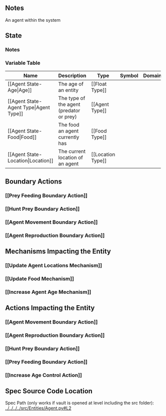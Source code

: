 ## Notes
An agent within the system
## State
### Notes

### Variable Table
| Name | Description | Type | Symbol | Domain |
| --- | --- | --- | --- | --- |
|[[Agent State-Age\|Age]]|The age of an entity|[[Float Type]]|||
|[[Agent State-Agent Type\|Agent Type]]|The type of the agent (predator or prey)|[[Agent Type]]|||
|[[Agent State-Food\|Food]]|The food an agent currently has|[[Food Type]]|||
|[[Agent State-Location\|Location]]|The current location of an agent|[[Location Type]]|||


## Boundary Actions
### [[Prey Feeding Boundary Action]]
### [[Hunt Prey Boundary Action]]
### [[Agent Movement Boundary Action]]
### [[Agent Reproduction Boundary Action]]
## Mechanisms Impacting the Entity
### [[Update Agent Locations Mechanism]]
### [[Update Food Mechanism]]
### [[Increase Agent Age Mechanism]]
## Actions Impacting the Entity
### [[Agent Movement Boundary Action]]
### [[Agent Reproduction Boundary Action]]
### [[Hunt Prey Boundary Action]]
### [[Prey Feeding Boundary Action]]
### [[Increase Age Control Action]]
## Spec Source Code Location

Spec Path (only works if vault is opened at level including the src folder): [../../../../src/Entities/Agent.py#L2](../../../../src/Entities/Agent.py#L2)

